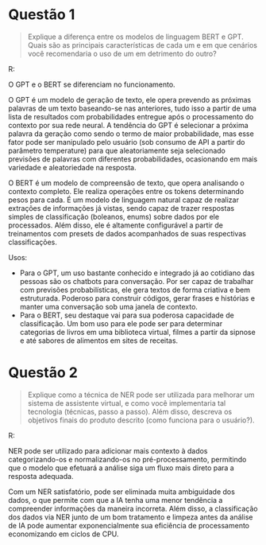 # Questão 1
> Explique a diferença entre os modelos de linguagem BERT e GPT. Quais são as principais características de cada um e em que cenários você recomendaria o uso de um em detrimento do outro?

R:

O GPT e o BERT se diferenciam no funcionamento.

O GPT é um modelo de geração de texto, ele opera prevendo as próximas palavras de um texto baseando-se nas anteriores, tudo isso a partir de uma lista de resultados com probabilidades entregue 
após o processamento do contexto por sua rede neural. A tendência do GPT é selecionar a próxima palavra da geração como sendo o termo de maior probabilidade, mas esse fator pode ser manipulado
pelo usuário (sob consumo de API a partir do parâmetro temperature) para que aleatoriamente seja selecionado previsões de palavras com diferentes probabilidades, ocasionando em mais variedade
e aleatoriedade na resposta.

O BERT é um modelo de compreensão de texto, que opera analisando o contexto completo. Ele realiza operações entre os tokens determinando pesos para cada. É um modelo de linguagem natural capaz de
realizar extrações de informações já vistas, sendo capaz de trazer respostas simples de classificação (boleanos, enums) sobre dados por ele processados. Além disso, ele é altamente configurável a
partir de treinamentos com presets de dados acompanhados de suas respectivas classificações.

Usos:
- Para o GPT, um uso bastante conhecido e integrado já ao cotidiano das pessoas são os chatbots para conversação. Por ser capaz de trabalhar com previsões probabilísticas, ele gera textos de forma criativa e bem estruturada. Poderoso para construir códigos, gerar frases e histórias e manter uma conversação sob uma janela de contexto.
- Para o BERT, seu destaque vai para sua poderosa capacidade de classificação. Um bom uso para ele pode ser para determinar categorias de livros em uma biblioteca virtual, filmes a partir da sipnose e até sabores de alimentos em sites de receitas.

# Questão 2
> Explique como a técnica de NER pode ser utilizada para melhorar um sistema de assistente virtual, e como você implementaria tal tecnologia (técnicas, passo a passo). Além disso, descreva os objetivos finais do produto descrito (como funciona para o usuário?).

R:

NER pode ser utilizado para adicionar mais contexto à dados categorizando-os e normalizando-os no pré-processamento, permitindo que o modelo que efetuará a análise siga um fluxo mais direto para a resposta adequada. 

Com um NER satisfatório, pode ser eliminada muita ambiguidade dos dados, o que permite com que a IA tenha uma menor tendência a compreender informações da maneira incorreta. Além disso, a classificação
dos dados via NER junto de um bom tratamento e limpeza antes da análise de IA pode aumentar exponencialmente sua eficiência de processamento economizando em ciclos de CPU.
